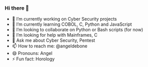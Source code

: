 ### Hi there 👋

- 🔭 I’m currently working on Cyber Security projects
- 🌱 I’m currently learning COBOL, C, Python and JavaScript 
- 👯 I’m looking to collaborate on Python or Bash scripts (for now)
- 🤔 I’m looking for help with Mainframes, C
- 💬 Ask me about Cyber Security, Pentest
- 📫 How to reach me: @angeldebone
- 😄 Pronouns: Angel
- ⚡ Fun fact: Horology

